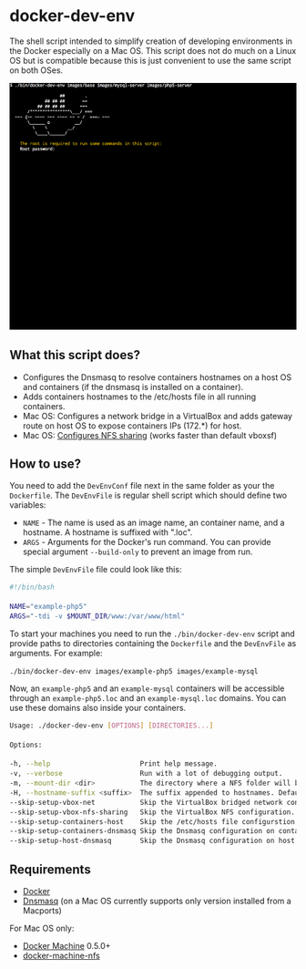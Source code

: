# docker-dev-env

The shell script intended to simplify creation of developing environments in the Docker especially on a Mac OS. This script does not do much on a Linux OS but is compatible because this is just convenient to use the same script on both OSes.

![](script.gif)

## What this script does?

* Configures the Dnsmasq to resolve containers hostnames on a host OS and containers (if the dnsmasq is installed on a container).
* Adds containers hostnames to the /etc/hosts file in all running containers.
* Mac OS: Configures a network bridge in a VirtualBox and adds gateway route on host OS to expose containers IPs (172.\*) for host.
* Mac OS: [Configures NFS sharing](https://github.com/adlogix/docker-machine-nfs) (works faster than default vboxsf)

## How to use?

You need to add the `DevEnvConf` file next in the same folder as your the `Dockerfile`. The `DevEnvFile` is regular shell script which should define two variables:
* `NAME` - The name is used as an image name, an container name, and a hostname. A hostname is suffixed with ".loc".
* `ARGS` - Arguments for the Docker's run command. You can provide special argument `--build-only` to prevent an image from run.

The simple `DevEnvFile` file could look like this:
```bash
#!/bin/bash

NAME="example-php5"
ARGS="-tdi -v $MOUNT_DIR/www:/var/www/html"
```

To start your machines you need to run the `./bin/docker-dev-env` script and provide paths to directories containing the `Dockerfile` and the `DevEnvFile` as arguments. For example:

`./bin/docker-dev-env images/example-php5 images/example-mysql`

Now, an `example-php5` and an `example-mysql` containers will be accessible through an `example-php5.loc` and an `example-mysql.loc` domains. You can use these domains also inside your containers.

```sh
Usage: ./docker-dev-env [OPTIONS] [DIRECTORIES...]

Options:

-h, --help                      Print help message.
-v, --verbose                   Run with a lot of debugging output.
-m, --mount-dir <dir>           The directory where a NFS folder will be mount.
-H, --hostname-suffix <suffix>  The suffix appended to hostnames. Default ".loc".
--skip-setup-vbox-net           Skip the VirtualBox bridged network configuration.
--skip-setup-vbox-nfs-sharing   Skip the VirtualBox NFS configuration.
--skip-setup-containers-host    Skip the /etc/hosts file configurstion on containers.
--skip-setup-containers-dnsmasq Skip the Dnsmasq configuration on containers.
--skip-setup-host-dnsmasq       Skip the Dnsmasq configuration on host OS.
```

## Requirements

* [Docker](https://www.docker.com/)
* [Dnsmasq](http://www.thekelleys.org.uk/dnsmasq/doc.html) (on a Mac OS currently supports only version installed from a Macports)

For Mac OS only:
* [Docker Machine](https://docs.docker.com/machine/) 0.5.0+
* [docker-machine-nfs](https://github.com/adlogix/docker-machine-nfs)
